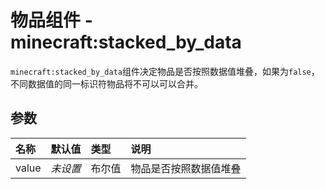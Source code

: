 
# 物品组件 - minecraft:stacked_by_data
`minecraft:stacked_by_data`组件决定物品是否按照数据值堆叠，如果为`false`，不同数据值的同一标识符物品将不可以可以合并。

## 参数
| 名称 | 默认值 | 类型 | 说明  |
|:----------|:----------|:----------|:----------|
| value | *未设置* | 布尔值 | 物品是否按照数据值堆叠 |
